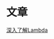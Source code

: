 # 文章
[深入了解Lambda](https://github.com/xiahua/article/blob/master/%E6%B7%B1%E5%85%A5%E4%BA%86%E8%A7%A3lambada.md)
